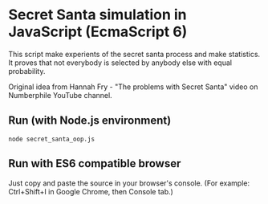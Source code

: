 # Secret Santa simulation in JavaScript (EcmaScript 6)

This script make experients of the secret santa process and make statistics. 
It proves that not everybody is selected by anybody else with equal probability.

Original idea from Hannah Fry - "The problems with Secret Santa" video on Numberphile YouTube channel.

## Run (with Node.js environment)

```
node secret_santa_oop.js
```

## Run with ES6 compatible browser

Just copy and paste the source in your browser's console. (For example: Ctrl+Shift+I in Google Chrome, then Console tab.)
